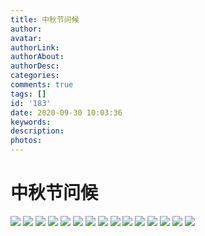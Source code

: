 ```yaml
---
title: 中秋节问候
author: 
avatar: 
authorLink: 
authorAbout: 
authorDesc: 
categories: 
comments: true
tags: []
id: '183'
date: 2020-09-30 10:03:36
keywords:
description:
photos:
---
```


# 中秋节问候

![](http://112.126.101.242/wp-content/uploads/2020/10/35984387041302d3-138x300.jpg) ![](http://112.126.101.242/wp-content/uploads/2020/10/1cf11f35dfe96202-135x300.jpg) ![](http://112.126.101.242/wp-content/uploads/2020/10/2d711ff607b91519-138x300.jpg) ![](http://112.126.101.242/wp-content/uploads/2020/10/4d8c7f9b5243f12b-142x300.jpg) ![](http://112.126.101.242/wp-content/uploads/2020/10/4f13f18dbd9463ce-300x246.jpg) ![](http://112.126.101.242/wp-content/uploads/2020/10/6baaf5c24456740f-138x300.jpg) ![](http://112.126.101.242/wp-content/uploads/2020/10/51d8fc30beee4e69-138x300.jpg) ![](http://112.126.101.242/wp-content/uploads/2020/10/56aeed8b60840c36-138x300.jpg) ![](http://112.126.101.242/wp-content/uploads/2020/10/228d5767094bc1b1-138x300.jpg) ![](http://112.126.101.242/wp-content/uploads/2020/10/421f022db95c22ec-135x300.jpg) ![](http://112.126.101.242/wp-content/uploads/2020/10/40808c3b568bb00b-138x300.jpg) ![](http://112.126.101.242/wp-content/uploads/2020/10/68534e7b622507cb-139x300.png) ![](http://112.126.101.242/wp-content/uploads/2020/10/515999f3323ea48-139x300.jpg) ![](http://112.126.101.242/wp-content/uploads/2020/10/3495995ceb739d5d-300x210.jpg) ![](http://112.126.101.242/wp-content/uploads/2020/10/5754299980cd74e2-139x300.jpg)